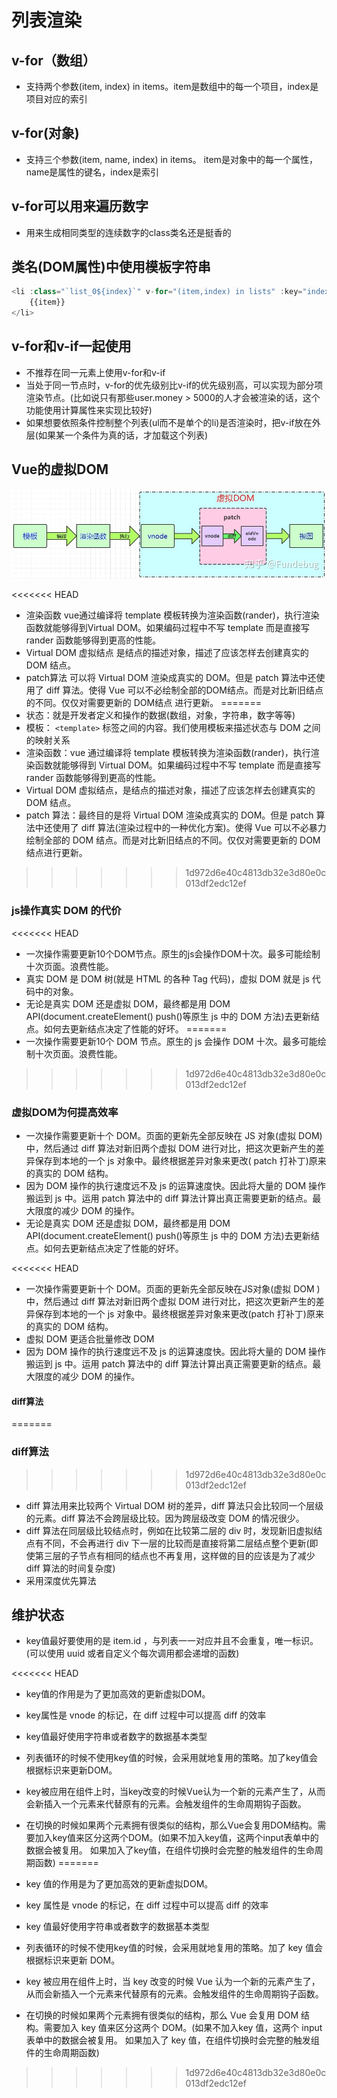 <!--
<<<<<<< HEAD
 * @Author: xujie 1607526161@qq.com
 * @Date: 2022-04-22 13:11:00
 * @LastEditors: xujie 1607526161@qq.com
 * @FilePath: \HTML-CSS-Javascript-\Vue框架\vue的教程\列表渲染.md
=======
 * @Author: x09898 coder_xujie@163.com
 * @Date: 2022-05-09 20:54:40
 * @LastEditors: x09898 coder_xujie@163.com
 * @FilePath: \HTML-CSS-Javascript-\Vue框架\Vue的教程\列表渲染.md
>>>>>>> 1d972d6e40c4813db32e3d80e0c013df2edc12ef
 * @Description: 
-->
# 列表渲染

## v-for（数组）

* 支持两个参数(item, index) in items。item是数组中的每一个项目，index是项目对应的索引

## v-for(对象)

* 支持三个参数(item, name, index) in items。 item是对象中的每一个属性，name是属性的键名，index是索引

## v-for可以用来遍历数字

* 用来生成相同类型的连续数字的class类名还是挺香的

## 类名(DOM属性)中使用模板字符串

```js
<li :class="`list_0${index}`" v-for="(item,index) in lists" :key="index">
    {{item}}
</li>
```

## v-for和v-if一起使用

* 不推荐在同一元素上使用v-for和v-if
* 当处于同一节点时，v-for的优先级别比v-if的优先级别高，可以实现为部分项渲染节点。(比如说只有那些user.money > 5000的人才会被渲染的话，这个功能使用计算属性来实现比较好)
* 如果想要依照条件控制整个列表(ul而不是单个的li)是否渲染时，把v-if放在外层(如果某一个条件为真的话，才加载这个列表)

## Vue的虚拟DOM

![vue的虚拟DOM](./../img/virDOM.jpg "Vue的虚拟DOM图")

<<<<<<< HEAD
* 渲染函数 vue通过编译将 template 模板转换为渲染函数(rander)，执行渲染函数就能够得到Virtual DOM。如果编码过程中不写 template 而是直接写 rander 函数能够得到更高的性能。
* Virtual DOM 虚拟结点  是结点的描述对象，描述了应该怎样去创建真实的 DOM 结点。
* patch算法  可以将 Virtual DOM 渲染成真实的 DOM。但是 patch 算法中还使用了 diff 算法。使得 Vue 可以不必绘制全部的DOM结点。而是对比新旧结点的不同。仅仅对需要更新的 DOM结点 进行更新。
=======
* 状态：就是开发者定义和操作的数据(数组，对象，字符串，数字等等)
* 模板： `<template>` 标签之间的内容。我们使用模板来描述状态与 DOM 之间的映射关系
* 渲染函数：vue 通过编译将 template 模板转换为渲染函数(rander)，执行渲染函数就能够得到 Virtual DOM。如果编码过程中不写 template 而是直接写 rander 函数能够得到更高的性能。
* Virtual DOM 虚拟结点，是结点的描述对象，描述了应该怎样去创建真实的 DOM 结点。
* patch 算法：最终目的是将 Virtual DOM 渲染成真实的 DOM。但是 patch 算法中还使用了 diff 算法(渲染过程中的一种优化方案)。使得 Vue 可以不必暴力绘制全部的 DOM 结点。而是对比新旧结点的不同。仅仅对需要更新的 DOM  结点进行更新。
>>>>>>> 1d972d6e40c4813db32e3d80e0c013df2edc12ef

### js操作真实 DOM 的代价

<<<<<<< HEAD
* 一次操作需要更新10个DOM节点。原生的js会操作DOM十次。最多可能绘制十次页面。浪费性能。
* 真实 DOM 是 DOM 树(就是 HTML 的各种 Tag 代码)，虚拟 DOM 就是 js 代码中的对象。
* 无论是真实 DOM 还是虚拟 DOM，最终都是用 DOM API(document.createElement() push()等原生 js 中的 DOM 方法)去更新结点。如何去更新结点决定了性能的好坏。
=======
* 一次操作需要更新10个 DOM 节点。原生的 js 会操作 DOM 十次。最多可能绘制十次页面。浪费性能。
>>>>>>> 1d972d6e40c4813db32e3d80e0c013df2edc12ef

### 虚拟DOM为何提高效率

* 一次操作需要更新十个 DOM。页面的更新先全部反映在 JS 对象(虚拟 DOM)中，然后通过 diff 算法对新旧两个虚拟 DOM 进行对比，把这次更新产生的差异保存到本地的一个 js 对象中。最终根据差异对象来更改( patch 打补丁)原来的真实的 DOM 结构。
* 因为 DOM 操作的执行速度远不及 js 的运算速度快。因此将大量的 DOM 操作搬运到 js 中。运用 patch 算法中的 diff 算法计算出真正需要更新的结点。最大限度的减少 DOM 的操作。
* 无论是真实 DOM 还是虚拟 DOM，最终都是用 DOM API(document.createElement() push()等原生 js 中的 DOM 方法)去更新结点。如何去更新结点决定了性能的好坏。

<<<<<<< HEAD
* 一次操作需要更新十个 DOM。页面的更新先全部反映在JS对象(虚拟 DOM )中，然后通过 diff 算法对新旧两个虚拟 DOM 进行对比，把这次更新产生的差异保存到本地的一个 js 对象中。最终根据差异对象来更改(patch 打补丁)原来的真实的 DOM 结构。
* 虚拟 DOM 更适合批量修改 DOM
* 因为 DOM 操作的执行速度远不及 js 的运算速度快。因此将大量的 DOM 操作搬运到 js 中。运用 patch 算法中的 diff 算法计算出真正需要更新的结点。最大限度的减少 DOM 的操作。

#### diff算法

=======
### diff算法

>>>>>>> 1d972d6e40c4813db32e3d80e0c013df2edc12ef
* diff 算法用来比较两个 Virtual DOM 树的差异，diff 算法只会比较同一个层级的元素。diff 算法不会跨层级比较。因为跨层级改变 DOM 的情况很少。
* diff 算法在同层级比较结点时，例如在比较第二层的 div 时，发现新旧虚拟结点有不同，不会再进行 div 下一层的比较而是直接将第二层结点整个更新(即使第三层的子节点有相同的结点也不再复用，这样做的目的应该是为了减少 diff 算法的时间复杂度)
* 采用深度优先算法

## 维护状态

* key值最好要使用的是 item.id ，与列表一一对应并且不会重复，唯一标识。(可以使用 uuid 或者自定义个每次调用都会递增的函数)

<<<<<<< HEAD
* key值的作用是为了更加高效的更新虚拟DOM。
* key属性是 vnode 的标记，在 diff 过程中可以提高 diff 的效率
* key值最好使用字符串或者数字的数据基本类型
* 列表循环的时候不使用key值的时候，会采用就地复用的策略。加了key值会根据标识来更新DOM。

* key被应用在组件上时，当key改变的时候Vue认为一个新的元素产生了，从而会新插入一个元素来代替原有的元素。会触发组件的生命周期钩子函数。
* 在切换的时候如果两个元素拥有很类似的结构，那么Vue会复用DOM结构。需要加入key值来区分这两个DOM。(如果不加入key值，这两个input表单中的数据会被复用。 如果加入了key值，在组件切换时会完整的触发组件的生命周期函数)
=======
* key 值的作用是为了更加高效的更新虚拟DOM。
* key 属性是 vnode 的标记，在 diff 过程中可以提高 diff 的效率
* key 值最好使用字符串或者数字的数据基本类型
* 列表循环的时候不使用key值的时候，会采用就地复用的策略。加了 key 值会根据标识来更新 DOM。

* key 被应用在组件上时，当 key 改变的时候 Vue 认为一个新的元素产生了，从而会新插入一个元素来代替原有的元素。会触发组件的生命周期钩子函数。
* 在切换的时候如果两个元素拥有很类似的结构，那么 Vue 会复用 DOM 结构。需要加入 key 值来区分这两个 DOM。(如果不加入key 值，这两个 input 表单中的数据会被复用。 如果加入了 key 值，在组件切换时会完整的触发组件的生命周期函数)
>>>>>>> 1d972d6e40c4813db32e3d80e0c013df2edc12ef
